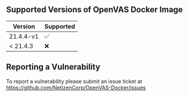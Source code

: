 ## Supported Versions of OpenVAS Docker Image

| Version | Supported          |
| ------- | ------------------ |
| 21.4.4-v1   | :white_check_mark: |
| < 21.4.3   | :x:                |

## Reporting a Vulnerability

To report a vulnerability please submit an issue ticket at https://github.com/NetizenCorp/OpenVAS-Docker/issues
